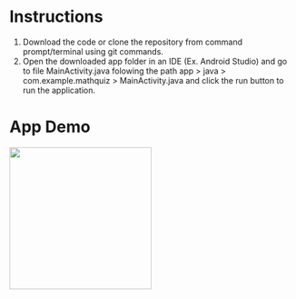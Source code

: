 <h1>Instructions</h1>
<ol>
  <li> Download the code or clone the repository from command prompt/terminal using git commands. </li>
  <li> Open the downloaded app folder in an IDE (Ex. Android Studio) and go to file MainActivity.java folowing the path app > java > com.example.mathquiz > MainActivity.java and click the run button to run the application.</li>
</ol>


<h1>App Demo</h1>
<img src ="https://user-images.githubusercontent.com/56787472/104131226-c0a24280-533a-11eb-8ebd-21409c47d38a.gif" width="250"/>
